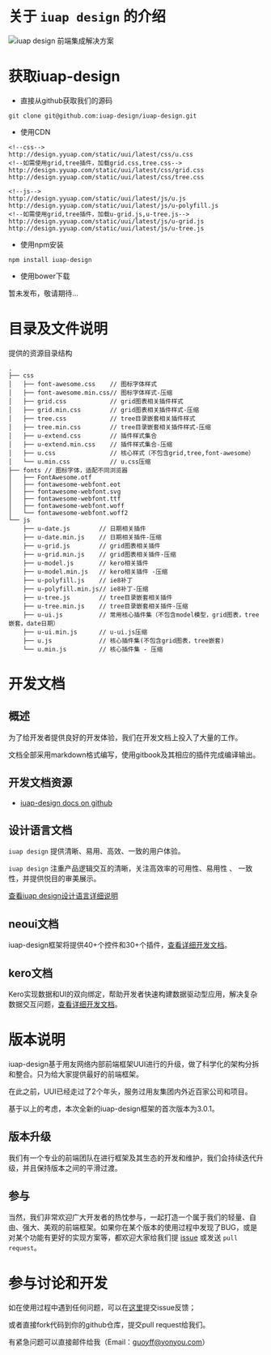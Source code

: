 # 关于 `iuap design` 的介绍

![iuap design 前端集成解决方案](http://design.yyuap.com/dist/static/img/all/design.png)

# 获取iuap-design

- 直接从github获取我们的源码

```
git clone git@github.com:iuap-design/iuap-design.git
```

- 使用CDN

```
<!--css-->
http://design.yyuap.com/static/uui/latest/css/u.css
<!--如需使用grid,tree插件，加载grid.css,tree.css-->
http://design.yyuap.com/static/uui/latest/css/grid.css 
http://design.yyuap.com/static/uui/latest/css/tree.css

<!--js-->
http://design.yyuap.com/static/uui/latest/js/u.js
http://design.yyuap.com/static/uui/latest/js/u-polyfill.js
<!--如需使用grid,tree插件，加载u-grid.js,u-tree.js-->
http://design.yyuap.com/static/uui/latest/js/u-grid.js
http://design.yyuap.com/static/uui/latest/js/u-tree.js

```

- 使用npm安装

```
npm install iuap-design
```

- 使用bower下载

暂未发布，敬请期待...

# 目录及文件说明

提供的资源目录结构

```
.
├── css
│   ├── font-awesome.css    // 图标字体样式
│   ├── font-awesome.min.css// 图标字体样式-压缩
│   ├── grid.css            // grid图表相关插件样式
│   ├── grid.min.css        // grid图表相关插件样式-压缩
│   ├── tree.css            // tree目录嵌套相关插件样式
│   ├── tree.min.css        // tree目录嵌套相关插件样式-压缩
│   ├── u-extend.css        // 插件样式集合
│   ├── u-extend.min.css    // 插件样式集合-压缩
│   ├── u.css               // 核心样式（不包含grid,tree,font-awesome）
│   └── u.min.css           // u.css压缩
├── fonts // 图标字体，适配不同浏览器
│   ├── FontAwesome.otf
│   ├── fontawesome-webfont.eot
│   ├── fontawesome-webfont.svg
│   ├── fontawesome-webfont.ttf
│   ├── fontawesome-webfont.woff
│   └── fontawesome-webfont.woff2
└── js
    ├── u-date.js        // 日期相关插件
    ├── u-date.min.js    // 日期相关插件-压缩
    ├── u-grid.js        // grid图表相关插件
    ├── u-grid.min.js    // grid图表相关插件-压缩
    ├── u-model.js       // kero相关插件
    ├── u-model.min.js   // kero相关插件 -压缩
    ├── u-polyfill.js    // ie8补丁
    ├── u-polyfill.min.js// ie8补丁-压缩
    ├── u-tree.js        // tree目录嵌套相关插件
    ├── u-tree.min.js    // tree目录嵌套相关插件-压缩
    ├── u-ui.js          // 常用核心插件集（不包含model模型，grid图表，tree嵌套，date日期）
    ├── u-ui.min.js      // u-ui.js压缩
    ├── u.js             // 核心插件集(不包含grid图表，tree嵌套)
    └── u.min.js         // 核心插件集 - 压缩
```

# 开发文档

## 概述

为了给开发者提供良好的开发体验，我们在开发文档上投入了大量的工作。

文档全部采用markdown格式编写，使用gitbook及其相应的插件完成编译输出。

## 开发文档资源

- [iuap-design docs on github](https://github.com/iuap-design/iuap-design.github.io/tree/master/docs)
  <!-- - [iuap-design detail develop docs](http://design.yyuap.com/) -->

## 设计语言文档

`iuap design` 提供清晰、易用、高效、一致的用户体验。

`iuap design` 注重产品逻辑交互的清晰，关注高效率的可用性、易用性 、 一致性，并提供悦目的审美展示。

[查看iuap design设计语言详细说明](http://design.yyuap.com/dist/pages/design-language/iuapdesign.html)

## neoui文档

iuap-design框架将提供40+个控件和30+个插件，[查看详细开发文档](http://design.yyuap.com/dist/pages/neoui/index.html)。

## kero文档

Kero实现数据和UI的双向绑定，帮助开发者快速构建数据驱动型应用，解决复杂数据交互问题，[查看详细开发文档](http://design.yyuap.com/dist/pages/kero/overview.html)。

# 版本说明

iuap-design基于用友网络内部前端框架UUI进行的升级，做了科学化的架构分拆和整合。只为给大家提供最好的前端框架。

在此之前，UUI已经走过了2个年头，服务过用友集团内外近百家公司和项目。

基于以上的考虑，本次全新的iuap-design框架的首次版本为3.0.1。

## 版本升级

我们有一个专业的前端团队在进行框架及其生态的开发和维护，我们会持续迭代升级，并且保持版本之间的平滑过渡。

## 参与

当然，我们非常欢迎广大开发者的热忱参与，一起打造一个属于我们的轻量、自由、强大、美观的前端框架。如果你在某个版本的使用过程中发现了BUG，或是对某个功能有更好的实现方案等，都欢迎大家给我们提 [issue](https://github.com/iuap-design/iuap-design/issues) 或发送 `pull request`。

# 参与讨论和开发

如在使用过程中遇到任何问题，可以在[这里](https://github.com/iuap-design/iuap-design/issues)提交issue反馈；

或者直接fork代码到你的github仓库，提交pull request给我们。

有紧急问题可以直接邮件给我（Email：guoyff@yonyou.com）
